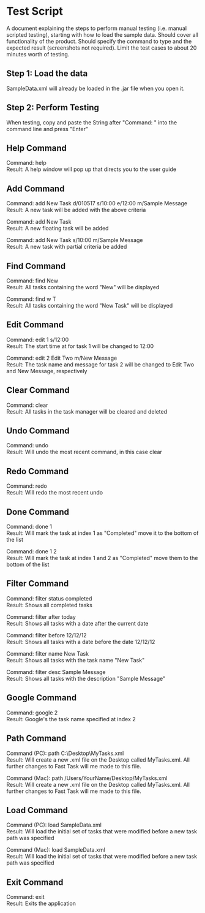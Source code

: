 # Test Script

A document explaining the steps to perform manual testing (i.e. manual scripted testing), starting with how to load the sample data. Should cover all functionality of the product. Should specify the command to type and the expected result (screenshots not required). Limit the test cases to about 20 minutes worth of testing.

## Step 1: Load the data
SampleData.xml will already be loaded in the .jar file when you open it.

## Step 2: Perform Testing

When testing, copy and paste the String after "Command: " into the command line and press "Enter"

## Help Command
Command: help <br>
Result: A help window will pop up that directs you to the user guide

## Add Command
Command: add New Task d/010517 s/10:00 e/12:00 m/Sample Message<br>
Result: A new task will be added with the above criteria<br>

Command: add New Task<br>
Result: A new floating task will be added<br>

Command: add New Task s/10:00 m/Sample Message<br>
Result: A new task with partial criteria be added<br>

## Find Command
Command: find New<br>
Result: All tasks containing the word "New" will be displayed<br>

Command: find w T<br>
Result: All tasks containing the word "New Task" will be displayed<br>

## Edit Command
Command: edit 1 s/12:00<br>
Result: The start time at for task 1 will be changed to 12:00<br>

Command: edit 2 Edit Two m/New Message<br>
Result: The task name and message for task 2 will be changed to Edit Two and New Message, respectively<br>

## Clear Command
Command: clear<br>
Result: All tasks in the task manager will be cleared and deleted<br>

## Undo Command
Command: undo<br>
Result: Will undo the most recent command, in this case clear<br>

## Redo Command
Command: redo <br>
Result: Will redo the most recent undo<br>

## Done Command
Command: done 1<br>
Result: Will mark the task at index 1 as "Completed" move it to the bottom of the list<br>

Command: done 1 2<br>
Result: Will mark the task at index 1 and 2 as "Completed" move them to the bottom of the list<br>

## Filter Command
Command: filter status completed<br>
Result: Shows all completed tasks<br>

Command: filter after today<br>
Result: Shows all tasks with a date after the current date<br>

Command: filter before 12/12/12<br>
Result: Shows all tasks with a date before the date 12/12/12<br>

Command: filter name New Task<br>
Result: Shows all tasks with the task name "New Task"<br>

Command: filter desc Sample Message<br>
Result: Shows all tasks with the description "Sample Message"<br>

## Google Command
Command: google 2<br>
Result: Google's the task name specified at index 2<br>

## Path Command
Command (PC): path C:\Desktop\MyTasks.xml <br>
Result: Will create a new .xml file on the Desktop called MyTasks.xml. All further changes to Fast Task will me made to this file.

Command (Mac): path /Users/YourName/Desktop/MyTasks.xml <br>
Result: Will create a new .xml file on the Desktop called MyTasks.xml. All further changes to Fast Task will me made to this file. <br>

## Load Command
Command (PC): load SampleData.xml <br>
Result: Will load the initial set of tasks that were modified before a new task path was specified<br>

Command (Mac): load SampleData.xml <br>
Result: Will load the initial set of tasks that were modified before a new task path was specified<br>

## Exit Command
Command: exit<br>
Result: Exits the application
